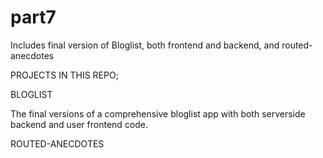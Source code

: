 # part7
Includes final version of Bloglist, both frontend and backend, and routed-anecdotes

PROJECTS IN THIS REPO;

BLOGLIST

The final versions of a comprehensive bloglist app with both serverside backend and user frontend code.

ROUTED-ANECDOTES

